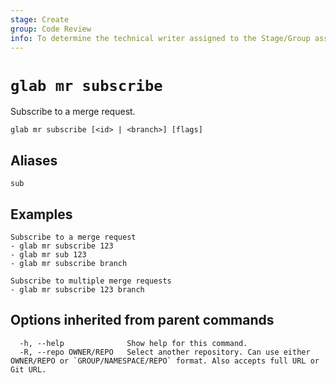 ```yaml
---
stage: Create
group: Code Review
info: To determine the technical writer assigned to the Stage/Group associated with this page, see https://about.gitlab.com/handbook/product/ux/technical-writing/#assignments
---
```


<!--
This documentation is auto generated by a script.
Please do not edit this file directly. Run `make gen-docs` instead.
-->

# `glab mr subscribe`

Subscribe to a merge request.

```plaintext
glab mr subscribe [<id> | <branch>] [flags]
```

## Aliases

```plaintext
sub
```

## Examples

```console
Subscribe to a merge request
- glab mr subscribe 123
- glab mr sub 123
- glab mr subscribe branch

Subscribe to multiple merge requests
- glab mr subscribe 123 branch

```

## Options inherited from parent commands

```plaintext
  -h, --help              Show help for this command.
  -R, --repo OWNER/REPO   Select another repository. Can use either OWNER/REPO or `GROUP/NAMESPACE/REPO` format. Also accepts full URL or Git URL.
```

